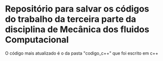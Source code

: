 # Repositório para salvar os códigos do trabalho da terceira parte da disciplina de Mecânica dos fluidos Computacional
O código mais atualizado é o da pasta "codigo_c++" que foi escrito em c++
